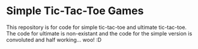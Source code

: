 # Simple Tic-Tac-Toe Games
This repository is for code for simple tic-tac-toe and ultimate tic-tac-toe. The code for ultimate is non-existant and the code for the simple version is convoluted and half working... woo! :D
